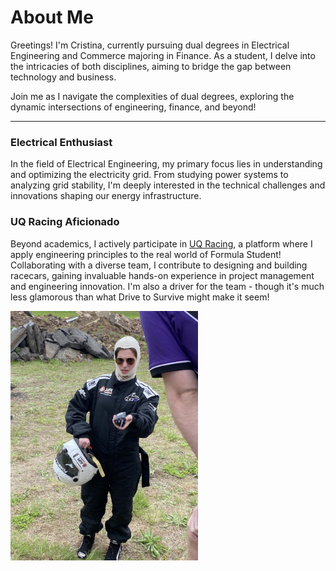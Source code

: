 # About Me

Greetings! I'm Cristina, currently pursuing dual degrees in Electrical Engineering and Commerce majoring in Finance. As a student, I delve into the intricacies of both disciplines, aiming to bridge the gap between technology and business.

Join me as I navigate the complexities of dual degrees, exploring the dynamic intersections of engineering, finance, and beyond!

---

### Electrical Enthusiast
In the field of Electrical Engineering, my primary focus lies in understanding and optimizing the electricity grid. From studying power systems to analyzing grid stability, I'm deeply interested in the technical challenges and innovations shaping our energy infrastructure.

### UQ Racing Aficionado
Beyond academics, I actively participate in [UQ Racing](https://uqracing.com), a platform where I apply engineering principles to the real world of Formula Student! Collaborating with a diverse team, I contribute to designing and building racecars, gaining invaluable hands-on experience in project management and engineering innovation. I'm also a driver for the team - though it's much less glamorous than what Drive to Survive might make it seem!

<img src="images/idrive.jpeg" alt="Engineering and Finance Intersection" width="300">
